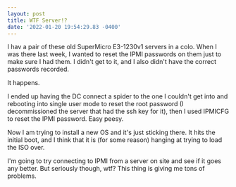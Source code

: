 ```yaml
--- 
layout: post 
title: WTF Server!?
date: '2022-01-20 19:54:29.83 -0400' 
--- 
```

I hav a pair of these old SuperMicro E3-1230v1 servers in a colo. When I was there last week, I wanted to reset 
the IPMI passwords on them just to make sure I had them. I didn't get to it, and I also didn't have the correct 
passwords recorded. 

It happens. 

I ended up having the DC connect a spider to the one I couldn't get into and rebooting into single user mode to 
reset the root password (I decommissioned the server that had the ssh key for it), then I used IPMICFG to reset 
the IPMI password. Easy peesy.

Now I am trying to install a new OS and it's just sticking there. It hits the initial boot, and I think that it 
is (for some reason) hanging at trying to load the ISO over. 

I'm going to try connecting to IPMI from a server on site and see if it goes any better. But seriously though, 
wtf? This thing is giving me tons of problems.
